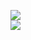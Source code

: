 [![](https://img.shields.io/badge/Made%20With-Github%20Spray-lightgrey.svg?style=for-the-badge&logo=github)](https://github.com/Annihil/github-spray#1598)  
[![](https://i.imgur.com/2DrTn0Z.gif)](https://github.com/Annihil/github-spray)